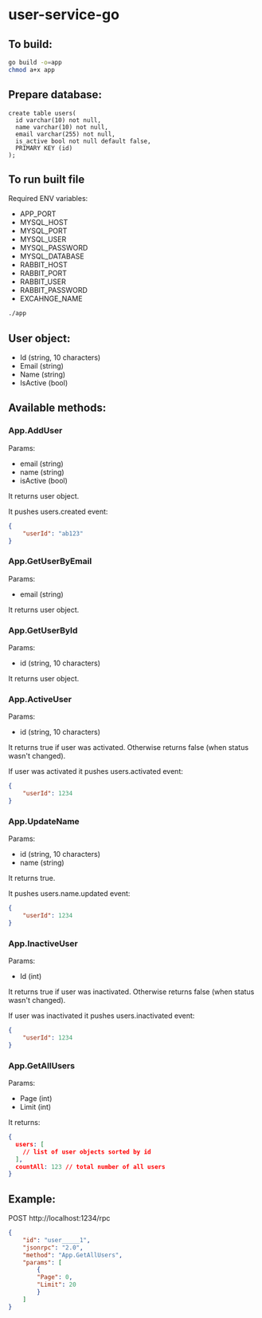 # user-service-go

## To build:
```bash
go build -o=app
chmod a+x app
```

## Prepare database:
```mysql
create table users(
  id varchar(10) not null, 
  name varchar(10) not null, 
  email varchar(255) not null, 
  is_active bool not null default false,
  PRIMARY KEY (id)
);

```

## To run built file

Required ENV variables:

* APP_PORT
* MYSQL_HOST
* MYSQL_PORT
* MYSQL_USER
* MYSQL_PASSWORD
* MYSQL_DATABASE
* RABBIT_HOST
* RABBIT_PORT
* RABBIT_USER
* RABBIT_PASSWORD
* EXCAHNGE_NAME

```bash
./app
```

## User object:
* Id (string, 10 characters)
* Email (string)
* Name (string)
* IsActive (bool)

## Available methods:

### App.AddUser
Params:
* email (string)
* name (string)
* isActive (bool)

It returns user object.

It pushes users.created event:
```json
{
    "userId": "ab123"
}
```

### App.GetUserByEmail
Params:
* email (string)

It returns user object.

### App.GetUserById
Params:
* id (string, 10 characters)

It returns user object.

### App.ActiveUser
Params:
* id (string, 10 characters)

It returns true if user was activated. 
Otherwise returns false (when status wasn't changed).

If user was activated it pushes users.activated event:
```json
{
    "userId": 1234
}
```

### App.UpdateName
Params:
* id (string, 10 characters)
* name (string)

It returns true.

It pushes users.name.updated event:
```json
{
    "userId": 1234
}
```

### App.InactiveUser
Params:
* Id (int)

It returns true if user was inactivated. 
Otherwise returns false (when status wasn't changed).


If user was inactivated it pushes users.inactivated event:
```json
{
    "userId": 1234
}
```

### App.GetAllUsers
Params:
* Page (int)
* Limit (int)

It returns:
```json
{
  users: [
    // list of user objects sorted by id
  ],
  countAll: 123 // total number of all users
}
```


## Example:

POST http://localhost:1234/rpc
```json
{
    "id": "user_____1",
    "jsonrpc": "2.0",
    "method": "App.GetAllUsers",
    "params": [
        {
        "Page": 0,
        "Limit": 20
        }
    ]
}

```